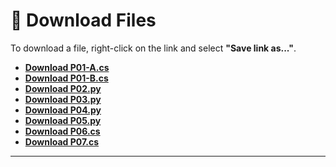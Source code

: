 # 📁 Download Files

To download a file, right-click on the link and select **"Save link as..."**.

- **[Download P01-A.cs](https://raw.githubusercontent.com/burner-one/GP/main/P01-A.cs)**
- **[Download P01-B.cs](https://raw.githubusercontent.com/burner-one/GP/main/P01-B.cs)**
- **[Download P02.py](https://raw.githubusercontent.com/burner-one/GP/main/P02.py)**
- **[Download P03.py](https://raw.githubusercontent.com/burner-one/GP/main/P03.py)**
- **[Download P04.py](https://raw.githubusercontent.com/burner-one/GP/main/P04.py)**
- **[Download P05.py](https://raw.githubusercontent.com/burner-one/GP/main/P05.py)**
- **[Download P06.cs](https://raw.githubusercontent.com/burner-one/GP/main/P06.cs)**
- **[Download P07.cs](https://raw.githubusercontent.com/burner-one/GP/main/P07.cs)**

---
